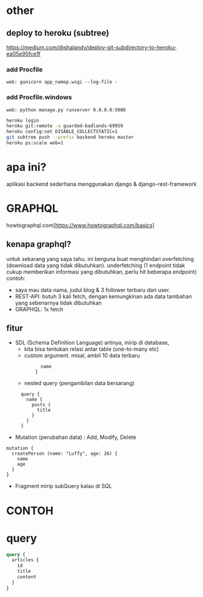 # other

## deploy to heroku (subtree)

https://medium.com/@shalandy/deploy-git-subdirectory-to-heroku-ea05e95fce1f

### add Procfile

```
web: gunicorn app_namep.wsgi --log-file -
```

### add Procfile.windows

```
web: python manage.py runserver 0.0.0.0:5000
```

```bash
heroku login
heroku git:remote -a guarded-badlands-69959
heroku config:set DISABLE_COLLECTSTATIC=1
git subtree push --prefix backend heroku master
heroku ps:scale web=1
```

# apa ini?

aplikasi backend sederhana menggunakan django & django-rest-framework

# GRAPHQL

howtographql.com[https://www.howtographql.com/basics]

## kenapa graphql?

untuk sekarang yang saya tahu. ini berguna buat menghindari overfetching (download data yang tidak dibutuhkan). underfetching (1 endpoint tidak cukup memberikan informasi yang dibutuhkan, perlu hit beberapa endpoint)
contoh:

- saya mau data nama, judul blog & 3 follower terbaru dari user.
- REST-API: butuh 3 kali fetch, dengan kemungkinan ada data tambahan yang sebenarnya tidak dibutuhkan
- GRAPHQL: 1x fetch

## fitur

- SDL (Schema Definition Language)
  artinya, mirip di database,
  - kita bisa tentukan relasi antar table (one-to-many etc)
  - custom argument. misal, ambil 10 data terbaru
    ```query(last 10) {
          name
        }
    ```
  - nested query (pengambilan data bersarang)
  ```
    query {
      name {
        posts {
          title
        }
      }
    }
  ```
- Mutation (perubahan data) : Add, Modify, Delete

```
mutation {
  createPerson (name: "Luffy", age: 26) {
    name
    age
  }
}
```

- Fragment
  mirip subQuery kalau di SQL

# CONTOH

# query

```graphql
query {
  articles {
    id
    title
    content
  }
}
```
